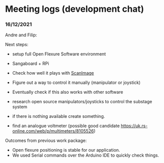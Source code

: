 # Meeting logs (development chat)


### 16/12/2021

Andre and Filip:

Next steps:
- setup full Open Flexure Software environment
 - Sangaboard + RPi
- Check how well it plays with [ScanImage](https://docs.scanimage.org/)
- Figure out a way to control it manually (manipulator or joystick)
- Eventually check if this also works with other software

- research open source manipulators/joysticks to control the substage system
 - if there is nothing available create something.

- find an analogue voltmeter (possible good candidate https://uk.rs-online.com/web/p/multimeters/8105526)

Outcomes from previous work package:
- Open flexure positioning is stable for our application.
- We used Serial commands over the Arduino IDE to quickly check things.



